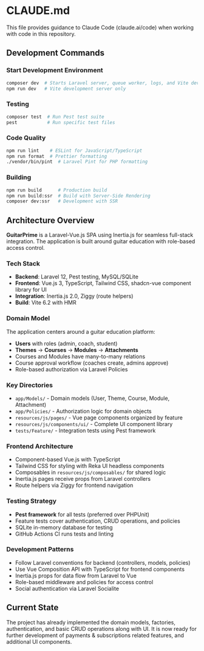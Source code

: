 # CLAUDE.md

This file provides guidance to Claude Code (claude.ai/code) when working with code in this repository.

## Development Commands

### Start Development Environment
```bash
composer dev  # Starts Laravel server, queue worker, logs, and Vite dev server
npm run dev   # Vite development server only
```

### Testing
```bash
composer test  # Run Pest test suite
pest           # Run specific test files
```

### Code Quality
```bash
npm run lint    # ESLint for JavaScript/TypeScript
npm run format  # Prettier formatting
./vendor/bin/pint  # Laravel Pint for PHP formatting
```

### Building
```bash
npm run build      # Production build
npm run build:ssr  # Build with Server-Side Rendering
composer dev:ssr   # Development with SSR
```

## Architecture Overview

**GuitarPrime** is a Laravel-Vue.js SPA using Inertia.js for seamless full-stack integration. The application is built around guitar education with role-based access control.

### Tech Stack
- **Backend**: Laravel 12, Pest testing, MySQL/SQLite
- **Frontend**: Vue.js 3, TypeScript, Tailwind CSS, shadcn-vue component library for UI
- **Integration**: Inertia.js 2.0, Ziggy (route helpers)
- **Build**: Vite 6.2 with HMR

### Domain Model
The application centers around a guitar education platform:
- **Users** with roles (admin, coach, student) 
- **Themes** → **Courses** → **Modules** → **Attachments**
- Courses and Modules have many-to-many relations
- Course approval workflow (coaches create, admins approve)
- Role-based authorization via Laravel Policies

### Key Directories
- `app/Models/` - Domain models (User, Theme, Course, Module, Attachment)
- `app/Policies/` - Authorization logic for domain objects
- `resources/js/pages/` - Vue page components organized by feature
- `resources/js/components/ui/` - Complete UI component library
- `tests/Feature/` - Integration tests using Pest framework

### Frontend Architecture
- Component-based Vue.js with TypeScript
- Tailwind CSS for styling with Reka UI headless components
- Composables in `resources/js/composables/` for shared logic
- Inertia.js pages receive props from Laravel controllers
- Route helpers via Ziggy for frontend navigation

### Testing Strategy
- **Pest framework** for all tests (preferred over PHPUnit)
- Feature tests cover authentication, CRUD operations, and policies
- SQLite in-memory database for testing
- GitHub Actions CI runs tests and linting

### Development Patterns
- Follow Laravel conventions for backend (controllers, models, policies)
- Use Vue Composition API with TypeScript for frontend components
- Inertia.js props for data flow from Laravel to Vue
- Role-based middleware and policies for access control
- Social authentication via Laravel Socialite

## Current State
The project has already implemented the domain models, factories, authentication, and basic CRUD operations along with UI. It is now ready for further development of payments & subscriptions related features, and additional UI components.

